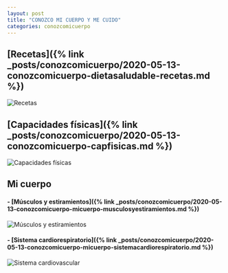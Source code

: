 ```yaml
---
layout: post
title: "CONOZCO MI CUERPO Y ME CUIDO"
categories: conozcomicuerpo
---
```


## [Recetas]({% link _posts/conozcomicuerpo/2020-05-13-conozcomicuerpo-dietasaludable-recetas.md %})

![Recetas](../images/conozcomicuerpo_dietasaludable_recetas_pestana.jpg)

## [Capacidades físicas]({% link _posts/conozcomicuerpo/2020-05-13-conozcomicuerpo-capfisicas.md %})
![Capacidades físicas](../images/conozcomicuerpo_capfisicas_pestana.jpeg)

## Mi cuerpo
#### - [Músculos y estiramientos]({% link _posts/conozcomicuerpo/2020-05-13-conozcomicuerpo-micuerpo-musculosyestiramientos.md %})

![Músculos y estiramientos](../images/conozcomicuerpo_micuerpo_musculosyestiramientos_pestana.jpg)

#### - [Sistema cardiorespiratorio]({% link _posts/conozcomicuerpo/2020-05-13-conozcomicuerpo-micuerpo-sistemacardiorespiratorio.md %})

![Sistema cardiovascular](../images/conozcomicuerpo_micuerpo_sistemacardiovascular_pestana.jpg)
